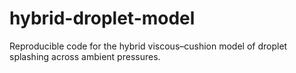 # hybrid-droplet-model
Reproducible code for the hybrid viscous–cushion model of droplet splashing across ambient pressures.

